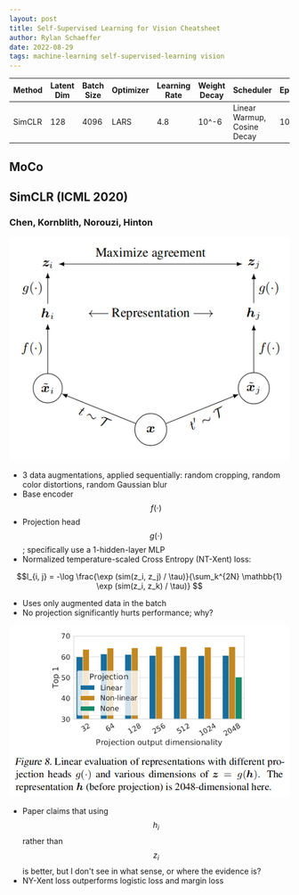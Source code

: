 ```yaml
---
layout: post
title: Self-Supervised Learning for Vision Cheatsheet
author: Rylan Schaeffer
date: 2022-08-29
tags: machine-learning self-supervised-learning vision
---
```


| Method | Latent Dim | Batch Size    | Optimizer | Learning Rate | Weight Decay | Scheduler                   | Epochs | 
|--------|------------|---------------|-----------|---------------|--------------|-----------------------------|--------|
| SimCLR | 128        | 4096        | LARS      | 4.8           | 10^-6        | Linear Warmup, Cosine Decay | 100    |




## MoCo 

## SimCLR (ICML 2020)
### Chen, Kornblith, Norouzi, Hinton

![](2022-08-29-SSL-Vision/simclr.png)

- 3 data augmentations, applied sequentially: random cropping, random color distortions, random Gaussian blur
- Base encoder $$f(\cdot)$$
- Projection head $$g(\cdot)$$; specifically use a 1-hidden-layer MLP
- Normalized temperature-scaled Cross Entropy (NT-Xent) loss:

$$l_{i, j} = -\log \frac{\exp (sim(z_i, z_j) / \tau)}{\sum_k^{2N} \mathbb{1} \exp (sim(z_i, z_k) / \tau)} $$

- Uses only augmented data in the batch
- No projection significantly hurts performance; why?

![](2022-08-29-SSL-Vision/simclr_no_projection.png)

- Paper claims that using $$h_i$$ rather than $$z_i$$ is better, but I don't see in what sense, or where the evidence is?
- NY-Xent loss outperforms logistic loss and margin loss